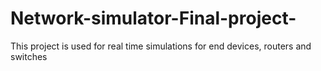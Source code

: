 # Network-simulator-Final-project-
This project is used for real time simulations for end devices, routers and switches
